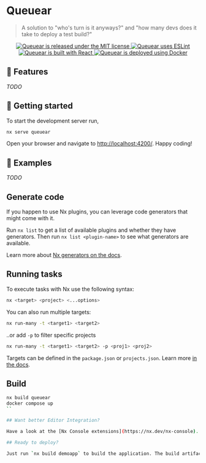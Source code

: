 # Queuear

> A solution to "who's turn is it anyways?" and "how many devs does it take to deploy a test build?"

<p align="center">
    <a href="https://github.com/albert118/queuear/blob/master/LICENSE">
        <img src="https://img.shields.io/badge/License-MIT-yellow.svg" alt="Queuear is released under the MIT license" />
    </a>
    <a href="https://github.com/albert118/queuear/blob/master/README.md">
        <img src="https://badges.aleen42.com/src/eslint.svg" alt="Queuear uses ESLint" />
    </a>
    <a href="https://github.com/albert118/queuear/blob/master/queuear/README.md">
        <img src="https://badges.aleen42.com/src/react.svg" alt="Queuear is built with React" />
    </a>
    <a href="https://github.com/albert118/queuear/blob/master/Dockerfile">
        <img src="https://badges.aleen42.com/src/docker.svg" alt="Queuear is deployed using Docker" />
    </a>
</p>

## 👑 Features

_TODO_

## 📌 Getting started

To start the development server run,

```sh
nx serve queuear
```

Open your browser and navigate to <http://localhost:4200/>. Happy coding!

## 👀 Examples

_TODO_

## Generate code

If you happen to use Nx plugins, you can leverage code generators that might come with it.

Run `nx list` to get a list of available plugins and whether they have generators. Then run `nx list <plugin-name>` to see what generators are available.

Learn more about [Nx generators on the docs](https://nx.dev/plugin-features/use-code-generators).

## Running tasks

To execute tasks with Nx use the following syntax:

```sh
nx <target> <project> <...options>
```

You can also run multiple targets:

```sh
nx run-many -t <target1> <target2>
```

..or add `-p` to filter specific projects

```sh
nx run-many -t <target1> <target2> -p <proj1> <proj2>
```

Targets can be defined in the `package.json` or `projects.json`. Learn more [in the docs](https://nx.dev/core-features/run-tasks).

## Build

```sh
nx build queuear
docker compose up
``

## Want better Editor Integration?

Have a look at the [Nx Console extensions](https://nx.dev/nx-console). It provides autocomplete support, a UI for exploring and running tasks & generators, and more! Available for VSCode, IntelliJ and comes with a LSP for Vim users.

## Ready to deploy?

Just run `nx build demoapp` to build the application. The build artifacts will be stored in the `dist/` directory, ready to be deployed.
```
